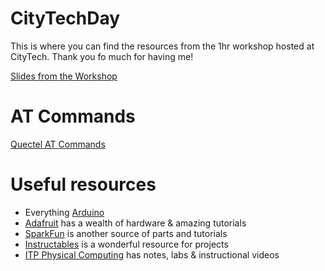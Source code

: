 # CityTechDay

This is where you can find the resources from the 1hr workshop hosted at CityTech. Thank you fo much for having me! 

[Slides from the Workshop](https://drive.google.com/open?id=1wOydbzPFGf6pDnUu5WFvW_yKmbtZT1UM)

# AT Commands 

[Quectel AT Commands](http://arduino.cc/en/uploads/Main/Quectel_M10_AT_commands.pdf)

# Useful resources 

- Everything [Arduino](https://www.arduino.cc/)
- [Adafruit](https://www.adafruit.com/) has a wealth of hardware & amazing tutorials
- [SparkFun](https://www.sparkfun.com/) is another source of parts and tutorials
- [Instructables](http://www.instructables.com/) is a wonderful resource for projects
- [ITP Physical Computing](https://itp.nyu.edu/physcomp/) has notes, labs & instructional videos





